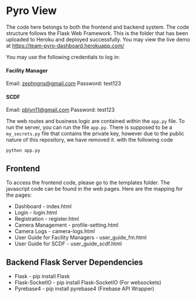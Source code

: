 # Pyro View
The code here belongs to both the frontend and backend system. The code structure follows the Flask Web Framework. This is the folder that has been uploaded to Heroku and deployed successfully. You may view the live demo at https://team-pyro-dashboard.herokuapp.com/

You may use the following credentials to log in:
#### Facility Manager
Email: zephngns@gmail.com
Password: test123

#### SCDF
Email: pblyn11@gmail.com
Password: test123

The web routes and business logic are contained within the `app.py` file. 
To run the server, you can run the file `app.py`. There is supposed to be a `my_secrets.py` file that contains the private key, however due to the public nature of this repository, we have removed it. with the following code
```
python app.py
```

## Frontend
To access the frontend code, please go to the templates folder. The javascript code can be found in the web pages.
Here are the mapping for the pages:
* Dashboard - index.html
* Login - login.html
* Registration - register.html
* Camera Management - profile-setting.html
* Camera Logs - camera-logs.html
* User Guide for Facility Managers - user_guide_fm.html
* User Guide for SCDF - user_guide_scdf.html

## Backend Flask Server Dependencies
* Flask - pip install Flask
* Flask-SocketIO - pip install Flask-SocketIO (For websockets)
* Pyrebase4 - pip install pyrebase4 (Firebase API Wrapper)


